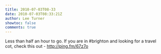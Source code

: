 ```yaml
---
title: 2010-07-03T08-33
date: 2010-07-03T08:33:21Z
author: Lee Turner
showtoc: false
comments: true
---
```


Less than half an hour to go.  If you are in #brighton and looking for a travel cot, check this out - http://ping.fm/67z7o


